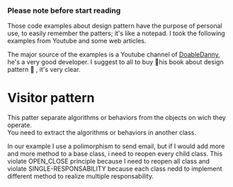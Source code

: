 ### Please note before start reading
Those code examples about design pattern have the purpose of personal use, to easily remember the patters; it's like a notepad. I took the following examples from Youtube and some web articles.

The major source of the examples is a Youtube channel of [DoableDanny](https://www.youtube.com/@doabledanny/videos), he's a very good developer. I suggest to all to buy 📒his book about design pattern 📒 , it's very clear.

# Visitor pattern
 This patter separate algorithms or behaviors from the objects on wich they operate. \
 You need to extract the algorithms or behaviors in another class.

In our example I use a polimorphism to send email, but if I would add more and more method to a base class, i need to reopen every child class. This violate OPEN_CLOSE principle because I need to reopen all class and violate SINGLE-RESPONSABILITY because each class nedd to implement different method to realize multiple responsability.